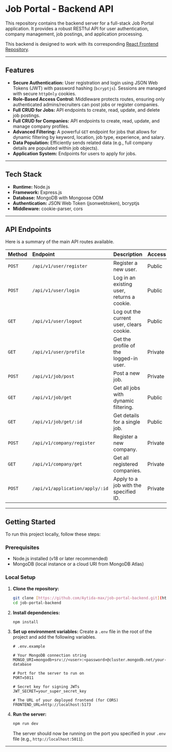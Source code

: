 # Job Portal - Backend API

This repository contains the backend server for a full-stack Job Portal application. It provides a robust RESTful API for user authentication, company management, job postings, and application processing.

This backend is designed to work with its corresponding [React Frontend Repository](https://github.com/Aytida-max/job-portal-frontend).

---

## Features

- **Secure Authentication:** User registration and login using JSON Web Tokens (JWT) with password hashing (`bcryptjs`). Sessions are managed with secure `httpOnly` cookies.
- **Role-Based Access Control:** Middleware protects routes, ensuring only authenticated admins/recruiters can post jobs or register companies.
- **Full CRUD for Jobs:** API endpoints to create, read, update, and delete job postings.
- **Full CRUD for Companies:** API endpoints to create, read, update, and manage company profiles.
- **Advanced Filtering:** A powerful `GET` endpoint for jobs that allows for dynamic filtering by keyword, location, job type, experience, and salary.
- **Data Population:** Efficiently sends related data (e.g., full company details are populated within job objects).
- **Application System:** Endpoints for users to apply for jobs.

---

## Tech Stack

- **Runtime:** Node.js
- **Framework:** Express.js
- **Database:** MongoDB with Mongoose ODM
- **Authentication:** JSON Web Token (jsonwebtoken), bcryptjs
- **Middleware:** cookie-parser, cors

---

## API Endpoints

Here is a summary of the main API routes available.

| Method | Endpoint                       | Description                                | Access   |
| :----- | :----------------------------- | :----------------------------------------- | :------- |
| `POST` | `/api/v1/user/register`        | Register a new user.                       | Public   |
| `POST` | `/api/v1/user/login`           | Log in an existing user, returns a cookie. | Public   |
| `GET`  | `/api/v1/user/logout`          | Log out the current user, clears cookie.   | Public   |
| `GET`  | `/api/v1/user/profile`         | Get the profile of the logged-in user.     | Private  |
| `POST` | `/api/v1/job/post`             | Post a new job.                            | Private  |
| `GET`  | `/api/v1/job/get`              | Get all jobs with dynamic filtering.       | Public   |
| `GET`  | `/api/v1/job/get/:id`          | Get details for a single job.              | Public   |
| `POST` | `/api/v1/company/register`     | Register a new company.                    | Private  |
| `GET`  | `/api/v1/company/get`          | Get all registered companies.              | Private  |
| `POST` | `/api/v1/application/apply/:id`| Apply to a job with the specified ID.      | Private  |

---

## Getting Started

To run this project locally, follow these steps:

### Prerequisites

- Node.js installed (v18 or later recommended)
- MongoDB (local instance or a cloud URI from MongoDB Atlas)

### Local Setup

1.  **Clone the repository:**
    ```bash
    git clone [https://github.com/Aytida-max/job-portal-backend.git](https://github.com/Aytida-max/job-portal-backend.git)
    cd job-portal-backend
    ```

2.  **Install dependencies:**
    ```bash
    npm install
    ```

3.  **Set up environment variables:**
    Create a `.env` file in the root of the project and add the following variables.

    ```env
    # .env.example

    # Your MongoDB connection string
    MONGO_URI=mongodb+srv://<user>:<password>@cluster.mongodb.net/your-database

    # Port for the server to run on
    PORT=5011

    # Secret key for signing JWTs
    JWT_SECRET=your_super_secret_key

    # The URL of your deployed frontend (for CORS)
    FRONTEND_URL=http://localhost:5173
    ```

4.  **Run the server:**
    ```bash
    npm run dev
    ```
    The server should now be running on the port you specified in your `.env` file (e.g., `http://localhost:5011`).

---
